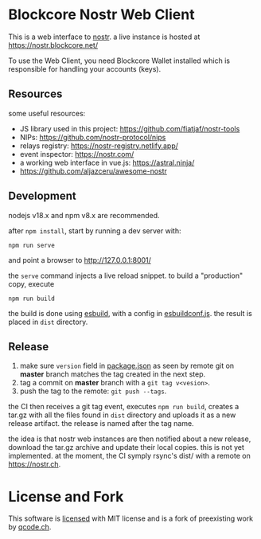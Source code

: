 # Blockcore Nostr Web Client

This is a web interface to [nostr](https://github.com/nostr-protocol/nostr#readme).
a live instance is hosted at https://nostr.blockcore.net/

To use the Web Client, you need Blockcore Wallet installed which is responsible for handling your accounts (keys).

## Resources

some useful resources:

* JS library used in this project: https://github.com/fiatjaf/nostr-tools
* NIPs: https://github.com/nostr-protocol/nips
* relays registry: https://nostr-registry.netlify.app/
* event inspector: https://nostr.com/
* a working web interface in vue.js: https://astral.ninja/
* https://github.com/aljazceru/awesome-nostr

## Development

nodejs v18.x and npm v8.x are recommended.

after `npm install`, start by running a dev server with:

    npm run serve

and point a browser to http://127.0.0.1:8001/

the `serve` command injects a live reload snippet. to build a "production" copy,
execute

    npm run build

the build is done using [esbuild](https://esbuild.github.io/), with a config in
[esbuildconf.js](esbuildconf.js). the result is placed in `dist` directory.

## Release

1. make sure `version` field in [package.json](package.json) as seen by remote
git on **master** branch matches the tag created in the next step.
2. tag a commit on **master** branch with a `git tag v<vesion>`.
3. push the tag to the remote: `git push --tags`.

the CI then receives a git tag event, executes `npm run build`, creates
a tar.gz with all the files found in `dist` directory and uploads it as a new
release artifact. the release is named after the tag name.

the idea is that nostr web instances are then notified about a new release,
download the tar.gz archive and update their local copies.
this is not yet implemented. at the moment, the CI symply rsync's dist/ with
a remote on https://nostr.ch.

# License and Fork

This software is [licensed](LICENSE) with MIT license and is a fork of preexisting work by [qcode.ch](https://git.qcode.ch/nostr/nostrweb).